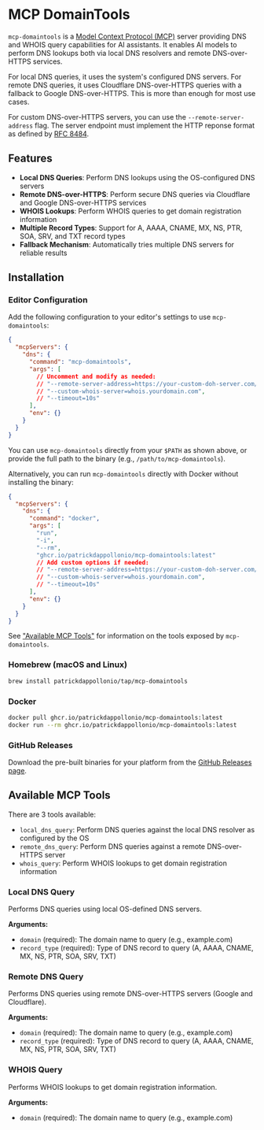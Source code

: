 # MCP DomainTools

`mcp-domaintools` is a [Model Context Protocol (MCP)](https://modelcontextprotocol.io/introduction) server providing DNS and WHOIS query capabilities for AI assistants. It enables AI models to perform DNS lookups both via local DNS resolvers and remote DNS-over-HTTPS services.

For local DNS queries, it uses the system's configured DNS servers. For remote DNS queries, it uses Cloudflare DNS-over-HTTPS queries with a fallback to Google DNS-over-HTTPS. This is more than enough for most use cases.

For custom DNS-over-HTTPS servers, you can use the `--remote-server-address` flag. The server endpoint must implement the HTTP reponse format as defined by [RFC 8484](https://datatracker.ietf.org/doc/html/rfc8484#section-4.2).

## Features

- **Local DNS Queries**: Perform DNS lookups using the OS-configured DNS servers
- **Remote DNS-over-HTTPS**: Perform secure DNS queries via Cloudflare and Google DNS-over-HTTPS services
- **WHOIS Lookups**: Perform WHOIS queries to get domain registration information
- **Multiple Record Types**: Support for A, AAAA, CNAME, MX, NS, PTR, SOA, SRV, and TXT record types
- **Fallback Mechanism**: Automatically tries multiple DNS servers for reliable results

## Installation

### Editor Configuration

Add the following configuration to your editor's settings to use `mcp-domaintools`:

```json
{
  "mcpServers": {
    "dns": {
      "command": "mcp-domaintools",
      "args": [
        // Uncomment and modify as needed:
        // "--remote-server-address=https://your-custom-doh-server.com/dns-query",
        // "--custom-whois-server=whois.yourdomain.com",
        // "--timeout=10s"
      ],
      "env": {}
    }
  }
}
```

You can use `mcp-domaintools` directly from your `$PATH` as shown above, or provide the full path to the binary (e.g., `/path/to/mcp-domaintools`).

Alternatively, you can run `mcp-domaintools` directly with Docker without installing the binary:

```json
{
  "mcpServers": {
    "dns": {
      "command": "docker",
      "args": [
        "run",
        "-i",
        "--rm",
        "ghcr.io/patrickdappollonio/mcp-domaintools:latest"
        // Add custom options if needed:
        // "--remote-server-address=https://your-custom-doh-server.com/dns-query",
        // "--custom-whois-server=whois.yourdomain.com",
        // "--timeout=10s"
      ],
      "env": {}
    }
  }
}
```

See ["Available MCP Tools"](#available-mcp-tools) for information on the tools exposed by `mcp-domaintools`.

### Homebrew (macOS and Linux)

```bash
brew install patrickdappollonio/tap/mcp-domaintools
```

### Docker

```bash
docker pull ghcr.io/patrickdappollonio/mcp-domaintools:latest
docker run --rm ghcr.io/patrickdappollonio/mcp-domaintools:latest
```

### GitHub Releases

Download the pre-built binaries for your platform from the [GitHub Releases page](https://github.com/patrickdappollonio/mcp-domaintools/releases).

## Available MCP Tools

There are 3 tools available:

- `local_dns_query`: Perform DNS queries against the local DNS resolver as configured by the OS
- `remote_dns_query`: Perform DNS queries against a remote DNS-over-HTTPS server
- `whois_query`: Perform WHOIS lookups to get domain registration information

### Local DNS Query

Performs DNS queries using local OS-defined DNS servers.

**Arguments:**
- `domain` (required): The domain name to query (e.g., example.com)
- `record_type` (required): Type of DNS record to query (A, AAAA, CNAME, MX, NS, PTR, SOA, SRV, TXT)

### Remote DNS Query

Performs DNS queries using remote DNS-over-HTTPS servers (Google and Cloudflare).

**Arguments:**
- `domain` (required): The domain name to query (e.g., example.com)
- `record_type` (required): Type of DNS record to query (A, AAAA, CNAME, MX, NS, PTR, SOA, SRV, TXT)

### WHOIS Query

Performs WHOIS lookups to get domain registration information.

**Arguments:**
- `domain` (required): The domain name to query (e.g., example.com)
